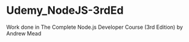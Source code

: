 # Udemy_NodeJS-3rdEd
Work done in The Complete Node.js Developer Course (3rd Edition) by Andrew Mead
